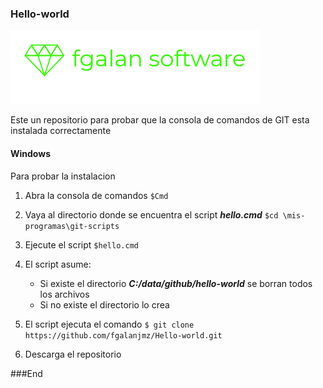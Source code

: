 ### Hello-world
![](https://github.com/fgalanjmz/Hello-world/blob/041b7b31888c01869b6107c7adc8566841313f32/fgalanSoft-logo1.png)


Este un repositorio para probar que la consola de comandos de GIT esta instalada correctamente

#### Windows
Para probar la instalacion

1. Abra la consola de comandos
`$Cmd`

2. Vaya al directorio donde se encuentra el script ***hello.cmd***
`$cd \mis-programas\git-scripts`

3. Ejecute el script 
`$hello.cmd`

4. El script asume: 
   * Si existe el directorio ***C:/data/github/hello-world*** se borran todos los archivos
   * Si no existe el directorio lo crea

5. El script ejecuta el comando 
`$ git clone https://github.com/fgalanjmz/Hello-world.git`

6. Descarga el repositorio



###End
